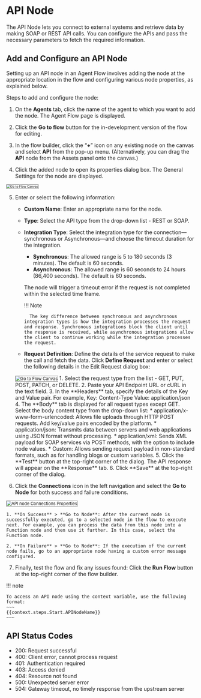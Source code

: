 # API Node

The API Node lets you connect to external systems and retrieve data by making SOAP or REST API calls. You can configure the APIs and pass the necessary parameters to fetch the required information.

## Add and Configure an API Node

Setting up an API node in an Agent Flow involves adding the node at the appropriate location in the flow and configuring various node properties, as explained below.

Steps to add and configure the node:

1. On the **Agents** tab, click the name of the agent to which you want to add the node. The Agent Flow page is displayed. 

2. Click the **Go to flow** button for the in-development version of the flow for editing.

3. In the flow builder, click the “**+**” icon on any existing node on the canvas and select **API** from the pop-up menu. (Alternatively, you can drag the **API** node from the Assets panel onto the canvas.)

4. Click the added node to open its properties dialog box. The General Settings for the node are displayed.  
<img src="../images/api-node-general-settings.png" alt="Go to Flow Canvas" title="Go to Flow Canvas" style="border: 1px solid gray; zoom:60%;">

5. Enter or select the following information:

    * **Custom Name**: Enter an appropriate name for the node.
    * **Type**: Select the API type from the drop-down list - REST or SOAP.
    * **Integration Type**: Select the integration type for the connection—synchronous or Asynchronous—and choose the timeout duration for the integration.
        * **Synchronous**: The allowed range is 5 to 180 seconds (3 minutes). The default is 60 seconds.
        * **Asynchronous**: The allowed range is 60 seconds to 24 hours (86,400 seconds). The default is 60 seconds.

        The node will trigger a timeout error if the request is not completed within the selected time frame.

        !!! Note

            The key difference between synchronous and asynchronous integration types is how the integration processes the request and response. Synchronous integrations block the client until the response is received, while asynchronous integrations allow the client to continue working while the integration processes the request.

    * **Request Definition**: Define the details of the service request to make the call and fetch the data. Click **Define Request** and enter or select the following details in the Edit Request dialog box:  
    <img src="../images/api-node-edit-request.png" alt="Go to Flow Canvas" title="Go to Flow Canvas" style="border: 1px solid gray; zoom:80%;">
        1. Select the request type from the list - GET, PUT, POST, PATCH, or DELETE.
        2. Paste your API Endpoint URL or cURL in the text field.
        3. In the **Headers** tab, specify the details of the Key and Value pair. For example,
        Key: Content-Type
        Value: application/json
        4. The **Body** tab is displayed for all request types except GET. Select the body content type from the drop-down list:
            * application/x-www-form-urlencoded: Allows file uploads through HTTP POST requests. Add key/value pairs encoded by the platform.
            * application/json: Transmits data between servers and web applications using JSON format without processing.
            * application/xml: Sends XML payload for SOAP services via POST methods, with the option to include node values.
            * Custom: Allows sending request payload in non-standard formats, such as for handling blogs or custom variables.
        5. Click the **Test** button at the top-right corner of the dialog. The API response will appear on the **Response** tab.
        6. Click **Save** at the top-right corner of the dialog.

6. Click the **Connections** icon in the left navigation and select the **Go to Node** for both success and failure conditions.  
<img src="../images/api-node-connections.png" alt="API node Connections Properties" title="API node Connections Properties" style="border: 1px solid gray; zoom:80%;">

    1. **On Success** > **Go to Node**: After the current node is successfully executed, go to a selected node in the flow to execute next. For example, you can process the data from this node into a Function node and then use it further. In this case, select the Function node. 
    
    2. **On Failure** > **Go to Node**: If the execution of the current node fails, go to an appropriate node having a custom error message configured.

7. Finally, test the flow and fix any issues found: Click the **Run Flow** button at the top-right corner of the flow builder.


!!! note
    
    To access an API node using the context variable, use the following format: 
    ~~~
    {{context.steps.Start.APINodeName}}
    ~~~

## API Status Codes

* 200: Request successful
* 400: Client error, cannot process request
* 401: Authentication required
* 403: Access denied
* 404: Resource not found
* 500: Unexpected server error
* 504: Gateway timeout, no timely response from the upstream server

